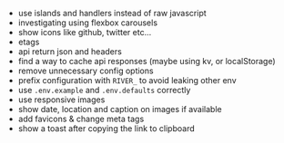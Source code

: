 - use islands and handlers instead of raw javascript
- investigating using flexbox carousels
- show icons like github, twitter etc...
- etags
- api return json and headers
- find a way to cache api responses (maybe using kv, or localStorage)
- remove unnecessary config options
- prefix configuration with `RIVER_` to avoid leaking other env
- use `.env.example` and `.env.defaults` correctly
- use responsive images
- show date, location and caption on images if available
- add favicons & change meta tags
- show a toast after copying the link to clipboard
